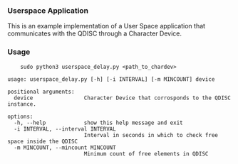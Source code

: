 ### Userspace Application

This is an example implementation of a User Space application that communicates with the QDISC through a Character Device.

### Usage
```
	sudo python3 userspace_delay.py <path_to_chardev>
```

```
usage: userspace_delay.py [-h] [-i INTERVAL] [-m MINCOUNT] device

positional arguments:
  device                Character Device that corrosponds to the QDISC instance.

options:
  -h, --help            show this help message and exit
  -i INTERVAL, --interval INTERVAL
                        Interval in seconds in which to check free space inside the QDISC
  -m MINCOUNT, --mincount MINCOUNT
                        Minimum count of free elements in QDISC
```